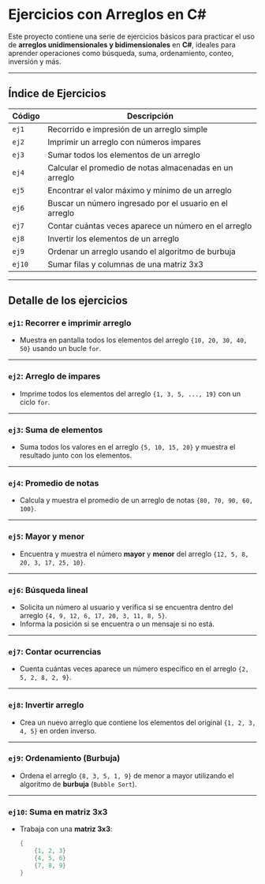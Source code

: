 #  Ejercicios con Arreglos en C#

Este proyecto contiene una serie de ejercicios básicos para practicar el uso de **arreglos unidimensionales y bidimensionales** en **C#**, ideales para aprender operaciones como búsqueda, suma, ordenamiento, conteo, inversión y más.

---

##  Índice de Ejercicios

| Código | Descripción |
|--------|-------------|
| `ej1`  | Recorrido e impresión de un arreglo simple |
| `ej2`  | Imprimir un arreglo con números impares |
| `ej3`  | Sumar todos los elementos de un arreglo |
| `ej4`  | Calcular el promedio de notas almacenadas en un arreglo |
| `ej5`  | Encontrar el valor máximo y mínimo de un arreglo |
| `ej6`  | Buscar un número ingresado por el usuario en el arreglo |
| `ej7`  | Contar cuántas veces aparece un número en el arreglo |
| `ej8`  | Invertir los elementos de un arreglo |
| `ej9`  | Ordenar un arreglo usando el algoritmo de burbuja |
| `ej10` | Sumar filas y columnas de una matriz 3x3 |

---

##  Detalle de los ejercicios

###  `ej1`: Recorrer e imprimir arreglo
- Muestra en pantalla todos los elementos del arreglo `{10, 20, 30, 40, 50}` usando un bucle `for`.

---

###  `ej2`: Arreglo de impares
- Imprime todos los elementos del arreglo `{1, 3, 5, ..., 19}` con un ciclo `for`.

---

###  `ej3`: Suma de elementos
- Suma todos los valores en el arreglo `{5, 10, 15, 20}` y muestra el resultado junto con los elementos.

---

###  `ej4`: Promedio de notas
- Calcula y muestra el promedio de un arreglo de notas `{80, 70, 90, 60, 100}`.

---

###  `ej5`: Mayor y menor
- Encuentra y muestra el número **mayor** y **menor** del arreglo `{12, 5, 8, 20, 3, 17, 25, 10}`.

---

###  `ej6`: Búsqueda lineal
- Solicita un número al usuario y verifica si se encuentra dentro del arreglo `{4, 9, 12, 6, 17, 20, 3, 11, 8, 5}`.
- Informa la posición si se encuentra o un mensaje si no está.

---

###  `ej7`: Contar ocurrencias
- Cuenta cuántas veces aparece un número específico en el arreglo `{2, 5, 2, 8, 2, 9}`.

---

###  `ej8`: Invertir arreglo
- Crea un nuevo arreglo que contiene los elementos del original `{1, 2, 3, 4, 5}` en orden inverso.

---

###  `ej9`: Ordenamiento (Burbuja)
- Ordena el arreglo `{8, 3, 5, 1, 9}` de menor a mayor utilizando el algoritmo de **burbuja** (`Bubble Sort`).

---

###  `ej10`: Suma en matriz 3x3
- Trabaja con una **matriz 3x3**:
  ```csharp
  {
      {1, 2, 3}
      {4, 5, 6}
      {7, 8, 9}
  }
